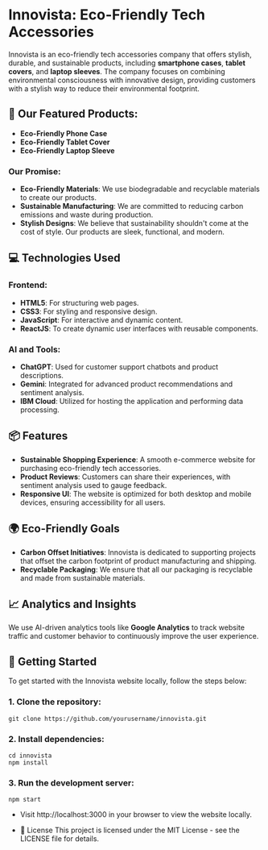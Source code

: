 # Innovista: Eco-Friendly Tech Accessories

Innovista is an eco-friendly tech accessories company that offers stylish, durable, and sustainable products, including **smartphone cases**, **tablet covers**, and **laptop sleeves**. The company focuses on combining environmental consciousness with innovative design, providing customers with a stylish way to reduce their environmental footprint.

## 📱 Our Featured Products:
- **Eco-Friendly Phone Case**  
- **Eco-Friendly Tablet Cover**  
- **Eco-Friendly Laptop Sleeve**  

### Our Promise:
- **Eco-Friendly Materials**: We use biodegradable and recyclable materials to create our products.
- **Sustainable Manufacturing**: We are committed to reducing carbon emissions and waste during production.
- **Stylish Designs**: We believe that sustainability shouldn't come at the cost of style. Our products are sleek, functional, and modern.

## 💻 Technologies Used
### **Frontend**:
- **HTML5**: For structuring web pages.
- **CSS3**: For styling and responsive design.
- **JavaScript**: For interactive and dynamic content.
- **ReactJS**: To create dynamic user interfaces with reusable components.

### **AI and Tools**:
- **ChatGPT**: Used for customer support chatbots and product descriptions.
- **Gemini**: Integrated for advanced product recommendations and sentiment analysis.
- **IBM Cloud**: Utilized for hosting the application and performing data processing.

## 📦 Features
- **Sustainable Shopping Experience**: A smooth e-commerce website for purchasing eco-friendly tech accessories.
- **Product Reviews**: Customers can share their experiences, with sentiment analysis used to gauge feedback.
- **Responsive UI**: The website is optimized for both desktop and mobile devices, ensuring accessibility for all users.
  
## 🌍 Eco-Friendly Goals
- **Carbon Offset Initiatives**: Innovista is dedicated to supporting projects that offset the carbon footprint of product manufacturing and shipping.
- **Recyclable Packaging**: We ensure that all our packaging is recyclable and made from sustainable materials.

## 📈 Analytics and Insights
We use AI-driven analytics tools like **Google Analytics** to track website traffic and customer behavior to continuously improve the user experience.

## 🚀 Getting Started
To get started with the Innovista website locally, follow the steps below:

### 1. Clone the repository:
```
git clone https://github.com/yourusername/innovista.git
```
### 2. Install dependencies:
```
cd innovista
npm install
```
### 3. Run the development server:
```
npm start
```
- Visit http://localhost:3000 in your browser to view the website locally.

- 📄 License
This project is licensed under the MIT License - see the LICENSE file for details.

